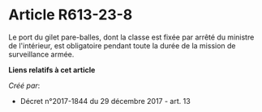 # Article R613-23-8

Le port du gilet pare-balles, dont la classe est fixée par arrêté du ministre de l'intérieur, est obligatoire pendant toute
la durée de la mission de surveillance armée.

**Liens relatifs à cet article**

_Créé par_:

  - Décret n°2017-1844 du 29 décembre 2017 - art. 13
